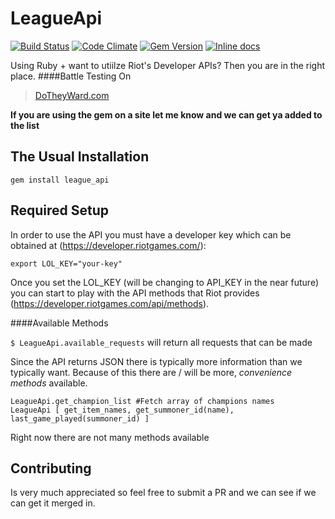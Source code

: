 # LeagueApi

[![Build Status](https://travis-ci.org/DanBradbury/LeagueApi.svg?branch=master)](https://travis-ci.org/DanBradbury/LeagueApi)  [![Code Climate](https://codeclimate.com/github/DanBradbury/LeagueApi.png)](https://codeclimate.com/github/DanBradbury/LeagueApi) [![Gem Version](https://badge.fury.io/rb/league_api.svg)](http://badge.fury.io/rb/league_api) [![Inline docs](http://inch-ci.org/github/DanBradbury/LeagueApi.png?branch=master)](http://inch-ci.org/github/DanBradbury/LeagueApi)

Using Ruby + want to utiilze Riot's Developer APIs? Then you are in the right place.
####Battle Testing On

> [DoTheyWard.com](www.dotheyward.com)

**If you are using the gem on a site let me know and we can get ya added to the list**

## The Usual Installation

    gem install league_api

## Required Setup
In order to use the API you must have a developer key which can be obtained at (https://developer.riotgames.com/):

    export LOL_KEY="your-key"

Once you set the LOL_KEY (will be changing to API_KEY in the near future) you can start to play with the API methods that Riot provides (https://developer.riotgames.com/api/methods).

####Available Methods

`$ LeagueApi.available_requests` will return all requests that can be made

Since the API returns JSON there is typically more information than we typically want. Because of this there are / will be more, *convenience methods* available.

    LeagueApi.get_champion_list #Fetch array of champions names
    LeagueApi [ get_item_names, get_summoner_id(name), last_game_played(summoner_id) ]

Right now there are not many methods available
## Contributing

Is very much appreciated so feel free to submit a PR and we can see if we can get it merged in.

